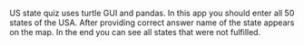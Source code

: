 US state quiz uses turtle GUI and pandas. In this app you should enter all 50 states of the USA. After providing correct answer name of the state appears on the map.
In the end you can see all states that were not fulfilled.
